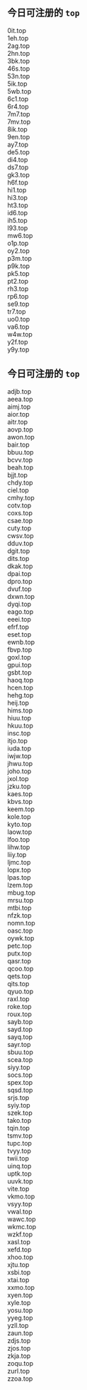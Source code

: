
## 今日可注册的 `top`
>
0it.top   
1eh.top   
2ag.top   
2hn.top   
3bk.top   
46s.top   
53n.top   
5ik.top   
5wb.top   
6c1.top   
6r4.top   
7m7.top   
7mv.top   
8ik.top   
9en.top   
ay7.top   
de5.top   
di4.top   
ds7.top   
gk3.top   
h6f.top   
hi1.top   
hi3.top   
ht3.top   
id6.top   
ih5.top   
l93.top   
mw6.top   
o1p.top   
oy2.top   
p3m.top   
p9k.top   
pk5.top   
pt2.top   
rh3.top   
rp6.top   
se9.top   
tr7.top   
uo0.top   
va6.top   
w4w.top   
y2f.top   
y9y.top   


## 今日可注册的 `top`
>
adjb.top   
aeea.top   
aimj.top   
aior.top   
aitr.top   
aovp.top   
awon.top   
bair.top   
bbuu.top   
bcvv.top   
beah.top   
bjjt.top   
chdy.top   
ciel.top   
cmhy.top   
cotv.top   
coxs.top   
csae.top   
cuty.top   
cwsv.top   
dduv.top   
dgit.top   
dits.top   
dkak.top   
dpai.top   
dpro.top   
dvuf.top   
dxwn.top   
dyqi.top   
eago.top   
eeei.top   
efrf.top   
eset.top   
ewnb.top   
fbvp.top   
goxl.top   
gpui.top   
gsbt.top   
haoq.top   
hcen.top   
hehg.top   
heij.top   
hims.top   
hiuu.top   
hkuu.top   
insc.top   
itjo.top   
iuda.top   
iwjw.top   
jhwu.top   
joho.top   
jxol.top   
jzku.top   
kaes.top   
kbvs.top   
keem.top   
kole.top   
kyto.top   
laow.top   
lfoo.top   
lihw.top   
liiy.top   
ljmc.top   
lopx.top   
lpas.top   
lzem.top   
mbug.top   
mrsu.top   
mtbi.top   
nfzk.top   
nomn.top   
oasc.top   
oywk.top   
petc.top   
putx.top   
qasr.top   
qcoo.top   
qets.top   
qits.top   
qyuo.top   
raxl.top   
roke.top   
roux.top   
sayb.top   
sayd.top   
sayq.top   
sayr.top   
sbuu.top   
scea.top   
siyy.top   
socs.top   
spex.top   
sqsd.top   
srjs.top   
syiy.top   
szek.top   
tako.top   
tqin.top   
tsmv.top   
tupc.top   
tvyy.top   
twii.top   
uinq.top   
uptk.top   
uuvk.top   
vite.top   
vkmo.top   
vsyy.top   
vwal.top   
wawc.top   
wkmc.top   
wzkf.top   
xasl.top   
xefd.top   
xhoo.top   
xjtu.top   
xsbi.top   
xtai.top   
xxmo.top   
xyen.top   
xyle.top   
yosu.top   
yyeg.top   
yzll.top   
zaun.top   
zdjs.top   
zjos.top   
zkja.top   
zoqu.top   
zurl.top   
zzoa.top   

